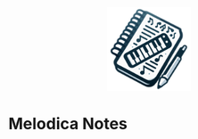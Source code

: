 <div align="center">
  <img src="https://github.com/vhsenna/melodica-notes/blob/main/docs/assets/logo.png" width="150" alt="logo">
</div>

# Melodica Notes
